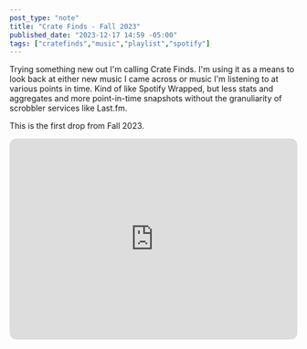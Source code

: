 ```yaml
---
post_type: "note" 
title: "Crate Finds - Fall 2023"
published_date: "2023-12-17 14:59 -05:00"
tags: ["cratefinds","music","playlist","spotify"]
---
```


Trying something new out I'm calling Crate Finds. I'm using it as a means to look back at either new music I came across or music I'm listening to at various points in time. Kind of like Spotify Wrapped, but less stats and aggregates and more point-in-time snapshots without the granuliarity of scrobbler services like Last.fm.

This is the first drop from Fall 2023.

<iframe style="border-radius:12px" src="https://open.spotify.com/embed/playlist/23TDgK6Duz53KFMo02Vh25?utm_source=generator" width="100%" height="352" frameBorder="0" allowfullscreen="" allow="autoplay; clipboard-write; encrypted-media; fullscreen; picture-in-picture" loading="lazy"></iframe>